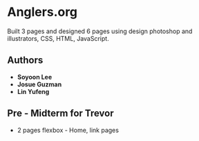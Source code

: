 
# Anglers.org

Built 3 pages and designed 6 pages using design photoshop and illustrators, CSS, HTML, JavaScript.



## Authors

* **Soyoon Lee**   
* **Josue Guzman**  
* **Lin Yufeng**  



## Pre - Midterm for Trevor
* 2 pages flexbox - Home, link pages 
